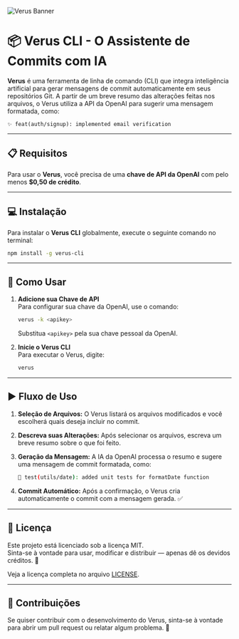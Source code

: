 
![Verus Banner](https://github.com/user-attachments/assets/5173589a-5dd8-4fd4-9536-7e039365acae)

# 📦 Verus CLI - O Assistente de Commits com IA

**Verus** é uma ferramenta de linha de comando (CLI) que integra inteligência artificial para gerar mensagens de commit automaticamente em seus repositórios Git. A partir de um breve resumo das alterações feitas nos arquivos, o Verus utiliza a API da OpenAI para sugerir uma mensagem formatada, como:

`✨ feat(auth/signup): implemented email verification`

---

## 📋 Requisitos

Para usar o **Verus**, você precisa de uma **chave de API da OpenAI** com pelo menos **$0,50 de crédito**.

---

## 💻 Instalação

Para instalar o **Verus CLI** globalmente, execute o seguinte comando no terminal:

```bash
npm install -g verus-cli
```

---

## 🚀 Como Usar

1. **Adicione sua Chave de API**  
   Para configurar sua chave da OpenAI, use o comando:

   ```bash
   verus -k <apikey>
   ```

   Substitua `<apikey>` pela sua chave pessoal da OpenAI.

2. **Inicie o Verus CLI**  
   Para executar o Verus, digite:

   ```bash
   verus
   ```

---

## ▶️ Fluxo de Uso

1. **Seleção de Arquivos:** O Verus listará os arquivos modificados e você escolherá quais deseja incluir no commit.  
2. **Descreva suas Alterações:** Após selecionar os arquivos, escreva um breve resumo sobre o que foi feito.  
3. **Geração da Mensagem:** A IA da OpenAI processa o resumo e sugere uma mensagem de commit formatada, como:

   ```bash
   🧪 test(utils/date): added unit tests for formatDate function
   ```

4. **Commit Automático:** Após a confirmação, o Verus cria automaticamente o commit com a mensagem gerada. ✅

---

## 📝 Licença

Este projeto está licenciado sob a licença MIT.  
Sinta-se à vontade para usar, modificar e distribuir — apenas dê os devidos créditos. 🤝

Veja a licença completa no arquivo [LICENSE](./LICENSE).

---

## 🤝 Contribuições

Se quiser contribuir com o desenvolvimento do Verus, sinta-se à vontade para abrir um pull request ou relatar algum problema. 🚀

